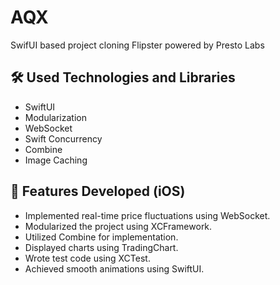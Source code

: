 # AQX
SwifUI based project cloning Flipster powered by Presto Labs

## **🛠️ Used Technologies and Libraries**

- SwiftUI
- Modularization
- WebSocket
- Swift Concurrency
- Combine
- Image Caching

## **📱 Features Developed (iOS)**
- Implemented real-time price fluctuations using WebSocket.
- Modularized the project using XCFramework.
- Utilized Combine for implementation.
- Displayed charts using TradingChart.
- Wrote test code using XCTest.
- Achieved smooth animations using SwiftUI.
